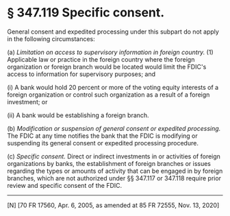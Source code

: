 # § 347.119   Specific consent.

General consent and expedited processing under this subpart do not apply in the following circumstances:


(a) *Limitation on access to supervisory information in foreign country.* (1) Applicable law or practice in the foreign country where the foreign organization or foreign branch would be located would limit the FDIC's access to information for supervisory purposes; and


(i) A bank would hold 20 percent or more of the voting equity interests of a foreign organization or control such organization as a result of a foreign investment; or


(ii) A bank would be establishing a foreign branch.


(b) *Modification or suspension of general consent or expedited processing.* The FDIC at any time notifies the bank that the FDIC is modifying or suspending its general consent or expedited processing procedure.


(c) *Specific consent.* Direct or indirect investments in or activities of foreign organizations by banks, the establishment of foreign branches or issues regarding the types or amounts of activity that can be engaged in by foreign branches, which are not authorized under §§ 347.117 or 347.118 require prior review and specific consent of the FDIC.



---

[N] [70 FR 17560, Apr. 6, 2005, as amended at 85 FR 72555, Nov. 13, 2020]




